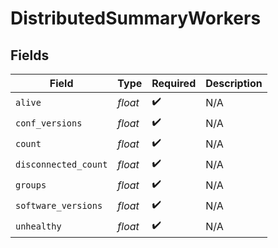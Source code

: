 # DistributedSummaryWorkers


## Fields

| Field                | Type                 | Required             | Description          |
| -------------------- | -------------------- | -------------------- | -------------------- |
| `alive`              | *float*              | :heavy_check_mark:   | N/A                  |
| `conf_versions`      | *float*              | :heavy_check_mark:   | N/A                  |
| `count`              | *float*              | :heavy_check_mark:   | N/A                  |
| `disconnected_count` | *float*              | :heavy_check_mark:   | N/A                  |
| `groups`             | *float*              | :heavy_check_mark:   | N/A                  |
| `software_versions`  | *float*              | :heavy_check_mark:   | N/A                  |
| `unhealthy`          | *float*              | :heavy_check_mark:   | N/A                  |
